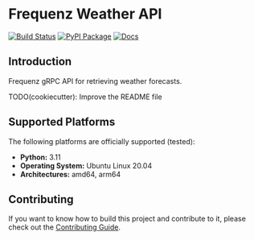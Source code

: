# Frequenz Weather API

[![Build Status](https://github.com/frequenz-floss/frequenz-api-weather/actions/workflows/ci.yaml/badge.svg)](https://github.com/frequenz-floss/frequenz-api-weather/actions/workflows/ci.yaml)
[![PyPI Package](https://img.shields.io/pypi/v/frequenz-api-weather)](https://pypi.org/project/frequenz-api-weather/)
[![Docs](https://img.shields.io/badge/docs-latest-informational)](https://frequenz-floss.github.io/frequenz-api-weather/)

## Introduction

Frequenz gRPC API for retrieving weather forecasts.

TODO(cookiecutter): Improve the README file

## Supported Platforms

The following platforms are officially supported (tested):

- **Python:** 3.11
- **Operating System:** Ubuntu Linux 20.04
- **Architectures:** amd64, arm64

## Contributing

If you want to know how to build this project and contribute to it, please
check out the [Contributing Guide](CONTRIBUTING.md).

